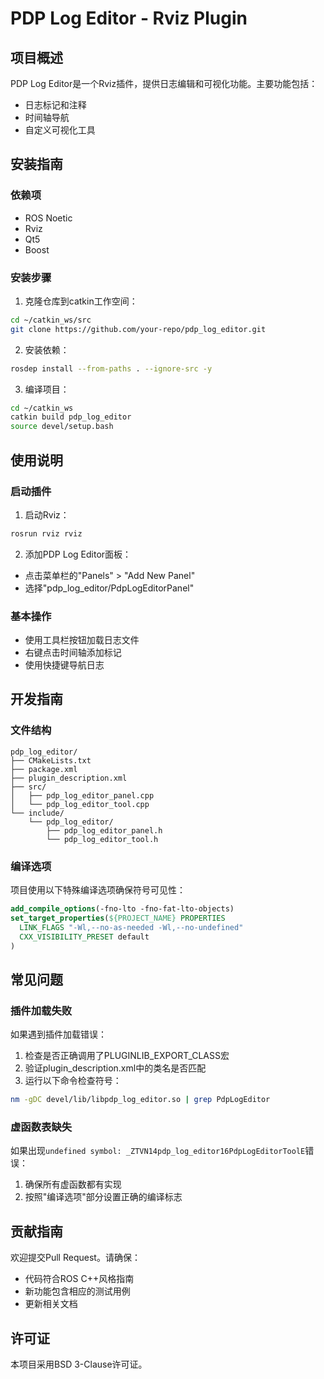 # PDP Log Editor - Rviz Plugin

## 项目概述
PDP Log Editor是一个Rviz插件，提供日志编辑和可视化功能。主要功能包括：
- 日志标记和注释
- 时间轴导航
- 自定义可视化工具

## 安装指南

### 依赖项
- ROS Noetic
- Rviz
- Qt5
- Boost

### 安装步骤
1. 克隆仓库到catkin工作空间：
```bash
cd ~/catkin_ws/src
git clone https://github.com/your-repo/pdp_log_editor.git
```

2. 安装依赖：
```bash
rosdep install --from-paths . --ignore-src -y
```

3. 编译项目：
```bash
cd ~/catkin_ws
catkin build pdp_log_editor
source devel/setup.bash
```

## 使用说明

### 启动插件
1. 启动Rviz：
```bash
rosrun rviz rviz
```

2. 添加PDP Log Editor面板：
- 点击菜单栏的"Panels" > "Add New Panel"
- 选择"pdp_log_editor/PdpLogEditorPanel"

### 基本操作
- 使用工具栏按钮加载日志文件
- 右键点击时间轴添加标记
- 使用快捷键导航日志

## 开发指南

### 文件结构
```
pdp_log_editor/
├── CMakeLists.txt
├── package.xml
├── plugin_description.xml
├── src/
│   ├── pdp_log_editor_panel.cpp
│   └── pdp_log_editor_tool.cpp
└── include/
    └── pdp_log_editor/
        ├── pdp_log_editor_panel.h
        └── pdp_log_editor_tool.h
```

### 编译选项
项目使用以下特殊编译选项确保符号可见性：
```cmake
add_compile_options(-fno-lto -fno-fat-lto-objects)
set_target_properties(${PROJECT_NAME} PROPERTIES
  LINK_FLAGS "-Wl,--no-as-needed -Wl,--no-undefined"
  CXX_VISIBILITY_PRESET default
)
```

## 常见问题

### 插件加载失败
如果遇到插件加载错误：
1. 检查是否正确调用了PLUGINLIB_EXPORT_CLASS宏
2. 验证plugin_description.xml中的类名是否匹配
3. 运行以下命令检查符号：
```bash
nm -gDC devel/lib/libpdp_log_editor.so | grep PdpLogEditor
```

### 虚函数表缺失
如果出现`undefined symbol: _ZTVN14pdp_log_editor16PdpLogEditorToolE`错误：
1. 确保所有虚函数都有实现
2. 按照"编译选项"部分设置正确的编译标志

## 贡献指南
欢迎提交Pull Request。请确保：
- 代码符合ROS C++风格指南
- 新功能包含相应的测试用例
- 更新相关文档

## 许可证
本项目采用BSD 3-Clause许可证。